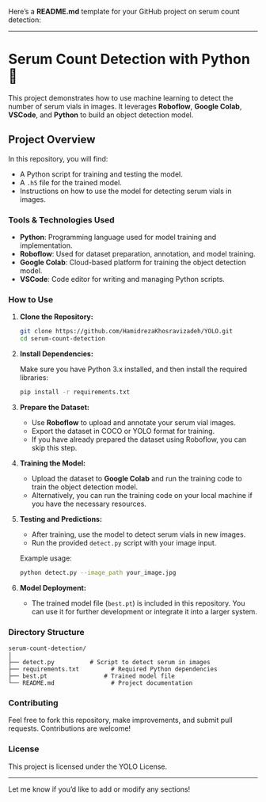 Here’s a **README.md** template for your GitHub project on serum count detection:

---

# Serum Count Detection with Python 🧪

This project demonstrates how to use machine learning to detect the number of serum vials in images. It leverages **Roboflow**, **Google Colab**, **VSCode**, and **Python** to build an object detection model.

## Project Overview

In this repository, you will find:
- A Python script for training and testing the model.
- A `.h5` file for the trained model.
- Instructions on how to use the model for detecting serum vials in images.

### Tools & Technologies Used
- **Python**: Programming language used for model training and implementation.
- **Roboflow**: Used for dataset preparation, annotation, and model training.
- **Google Colab**: Cloud-based platform for training the object detection model.
- **VSCode**: Code editor for writing and managing Python scripts.

### How to Use

1. **Clone the Repository:**

   ```bash
   git clone https://github.com/HamidrezaKhosravizadeh/YOLO.git
   cd serum-count-detection
   ```

2. **Install Dependencies:**

   Make sure you have Python 3.x installed, and then install the required libraries:

   ```bash
   pip install -r requirements.txt
   ```

3. **Prepare the Dataset:**
   - Use **Roboflow** to upload and annotate your serum vial images.
   - Export the dataset in COCO or YOLO format for training.
   - If you have already prepared the dataset using Roboflow, you can skip this step.

4. **Training the Model:**
   - Upload the dataset to **Google Colab** and run the training code to train the object detection model.
   - Alternatively, you can run the training code on your local machine if you have the necessary resources.

5. **Testing and Predictions:**
   - After training, use the model to detect serum vials in new images. 
   - Run the provided `detect.py` script with your image input.

   Example usage:

   ```bash
   python detect.py --image_path your_image.jpg
   ```

6. **Model Deployment:**
   - The trained model file (`best.pt`) is included in this repository. You can use it for further development or integrate it into a larger system.

### Directory Structure
```
serum-count-detection/
│
├── detect.py          # Script to detect serum in images
├── requirements.txt         # Required Python dependencies
├── best.pt                # Trained model file
└── README.md                # Project documentation
```

### Contributing

Feel free to fork this repository, make improvements, and submit pull requests. Contributions are welcome!

### License

This project is licensed under the YOLO License.

---

Let me know if you’d like to add or modify any sections!
